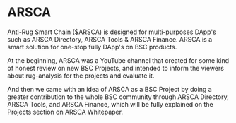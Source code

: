 # ARSCA

Anti-Rug Smart Chain ($ARSCA) is designed for multi-purposes DApp's such as ARSCA Directory, ARSCA Tools &amp; ARSCA Finance. ARSCA is a smart solution for one-stop fully DApp's on BSC products.

At the beginning, ARSCA was a YouTube channel that created for some kind of honest review on new BSC Projects, and intended to inform the viewers about rug-analysis for the projects and evaluate it.

   And then we came with an idea of ARSCA as a BSC Project by doing a greater contribution to the whole BSC community through ARSCA Directory, ARSCA Tools, and ARSCA Finance, which will be fully explained on the Projects section on ARSCA Whitepaper.
